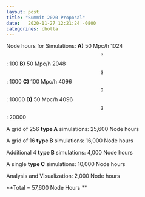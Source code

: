 ```yaml
---
layout: post
title: "Summit 2020 Proposal"
date:   2020-11-27 12:21:24 -0800
categorines: cholla
---
```




Node hours for Simulations:
**A)** 50 Mpc/h  1024$$^3$$: 100
**B)** 50 Mpc/h  2048$$^3$$: 1000
**C)** 100 Mpc/h  4096$$^3$$: 10000
**D)** 50 Mpc/h  4096$$^3$$: 20000 



A grid of 256 **type A** simulations: 25,600 Node hours

A grid of 16 **type B** simulations: 16,000 Node hours 

Additional 4 **type B** simulations: 4,000 Node hours 

A single **type C** simulations: 10,000 Node hours

Analysis and Visualization: 2,000 Node hours

**Total = 57,600 Node Hours **





